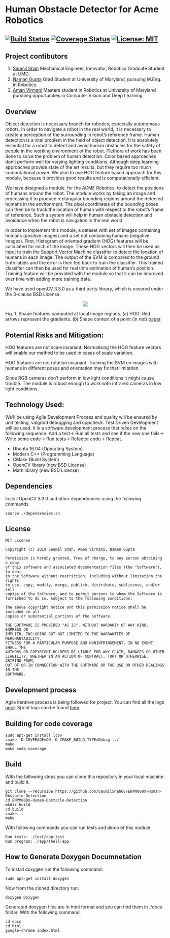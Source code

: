 # Human Obstacle Detector for Acme Robotics
[![Build Status](https://travis-ci.org/SaumilShah66/ENPM808X-Human-Obstacle-Detection.svg?branch=master)](https://travis-ci.org/SaumilShah66/ENPM808X-Human-Obstacle-Detection)
[![Coverage Status](https://coveralls.io/repos/github/SaumilShah66/ENPM808X-Human-Obstacle-Detection/badge.svg?branch=master)](https://coveralls.io/github/SaumilShah66/ENPM808X-Human-Obstacle-Detection?branch=master)
[![License: MIT](https://img.shields.io/badge/License-MIT-green.svg)](https://opensource.org/licenses/MIT)
---
## Project contibutors

1) [Saumil Shah](https://github.com/SaumilShah66)
Mechanical Engineer, Innovator, Robotics Graduate Student at UMD. 
2) [Naman Gupta](https://github.com/namangupta98)
Grad Student at University of Maryland, pursuing M.Eng. in Robotics.
3) [Aman Virmani](https://github.com/AmanVirmani)
Masters student in Robotics at University of Maryland pursuing opportunities in Computer Vision and Deep Learning

## Overview
Object detection is necessary branch for robotics, especially autonomous robots. In order to navigate a robot in the real world, it is necessary to create a perception of the surrounding in robot’s reference frame. Human detection is a vital problem in the field of object detection. It is absolutely essential for a robot to detect and avoid human obstacles for the safety of people in the working environment of the robot. 
Plethora of work has been done to solve the problem of human detection. Color based approaches don’t perform well for varying lighting conditions. Although deep learning approaches provide state of the art results, but they require too much computational power. We plan to use HOG feature based approach for this module, because it provides good results and is computationally efficient.

We have designed a module, for the ACME Robotics, to detect the positions of humans around the robot. The module works by taking an image and processing it to produce rectangular bounding regions around the detected humans in the environment. The pixel coordinates of the bounding boxes can then be to track the location of human with respect to the robot’s frame of reference. Such a system will help in human obstacle detection and avoidance when the robot is navigation in the real world. 

In order to implement this module, a dataset with set of images containing humans (positive images) and a set not containing humans (negative images). First, Histogram of oriented gradient (HOG) features will be calculated for each of the image. These HOG vectors will then be used as input to train the Support Vector Machine classifier to detect the location of humans in each image. The output of the SVM is compared to the ground truth labels and the error is then fed back to train the classifier. This trained classifier can then be used for real time estimation of human’s position. Training feature will be provided with the module so that it can be improved over time with adding more training data.

We have used openCV 3.3.0 as a third party library, which is covered under the 3-clause BSD License.
   
<p align="center">
<img src="https://github.com/SaumilShah66/ENPM808X-Human-Obstacle-Detection/blob/master/additional_files/HOG_description.png">
</p>

Fig. 1. Shape features computed at local image regions. (a) HOG. Red arrows represent the gradients. 	(b) Shape context of a point (in red) [paper](https://doi-org.proxy-um.researchport.umd.edu/10.1109/ICM.2012.6471380)

## Potential Risks and Mitigation:

HOG features are not scale invariant. Normalising the HOG feature vectors will enable our method to be used in cases of scale variation. 

HOG features are not rotation invariant. Training the SVM on images with humans in different poses and orientation may fix that limitation. 

Since RGB cameras don’t perform in low light conditions it might cause trouble. The module is robust enough to work with infrared cameras in low light conditions.

## Technology Used:

We’ll be using Agile Development Process and quality will be ensured by unit testing, valgrind debugging and cppcheck.
Test Driven Development will be used. It is a software development process that relies on the following sequence: 
Add a test->
Run all tests and see if the new one fails->
Write some code->
Run tests->
Refactor code->
Repeat.

* Ubuntu 16.04 (Operating System)
* Modern C++ (Programming Language)
* CMake (Build System)
* OpenCV library (new BSD License)
* Math library (new BSD License)

## Dependencies

Install OpenCV 3.3.0 and other dependencies using the following commands

```
source ./dependencies.sh
```

## License 

```
MIT License

Copyright (c) 2019 Saumil Shah, Aman Virmani, Naman Gupta

Permission is hereby granted, free of charge, to any person obtaining a copy
of this software and associated documentation files (the "Software"), to deal
in the Software without restriction, including without limitation the rights
to use, copy, modify, merge, publish, distribute, sublicense, and/or sell
copies of the Software, and to permit persons to whom the Software is
furnished to do so, subject to the following conditions:

The above copyright notice and this permission notice shall be included in all
copies or substantial portions of the Software.

THE SOFTWARE IS PROVIDED "AS IS", WITHOUT WARRANTY OF ANY KIND, EXPRESS OR
IMPLIED, INCLUDING BUT NOT LIMITED TO THE WARRANTIES OF MERCHANTABILITY,
FITNESS FOR A PARTICULAR PURPOSE AND NONINFRINGEMENT. IN NO EVENT SHALL THE
AUTHORS OR COPYRIGHT HOLDERS BE LIABLE FOR ANY CLAIM, DAMAGES OR OTHER
LIABILITY, WHETHER IN AN ACTION OF CONTRACT, TORT OR OTHERWISE, ARISING FROM,
OUT OF OR IN CONNECTION WITH THE SOFTWARE OR THE USE OR OTHER DEALINGS IN THE
SOFTWARE.
```

## Development process

Agile iterative process is being followed for project. You can find all the logs [here](https://drive.google.com/open?id=1foEYOV_wYh-uo1HzLIA6oWQsRw7hj1JdQwvthF7eQyE). 
Sprint logs can be found [here](https://docs.google.com/spreadsheets/d/1k3tSFWW1VIWE4VmT8T-9ZNF8kYoYu1GyEclZ9doj5tA/edit?usp=sharing).


## Building for code coverage
```
sudo apt-get install lcov
cmake -D COVERAGE=ON -D CMAKE_BUILD_TYPE=Debug ../
make
make code_coverage
```

## Build
With the following steps you can clone this repository in your local machine and build it.
```
git clone --recursive https://github.com/SaumilShah66/ENPM808X-Human-Obstacle-Detection
cd ENPM808X-Human-Obstacle-Detection
mkdir build
cd build
cmake ..
make
```
With following commands you can run tests and demo of this module.
```
Run tests: ./test/cpp-test
Run program: ./app/shell-app
```

## How to Generate Doxygen Documnetation

To install doxygen run the following command:
```
sudo apt-get install doxygen
```
Now from the cloned directory run:
```
doxygen Doxygen
```

Generated doxygen files are in html format and you can find them in ./docs folder. With the following command
```
cd docs
cd html
google-chrome index.html
```
